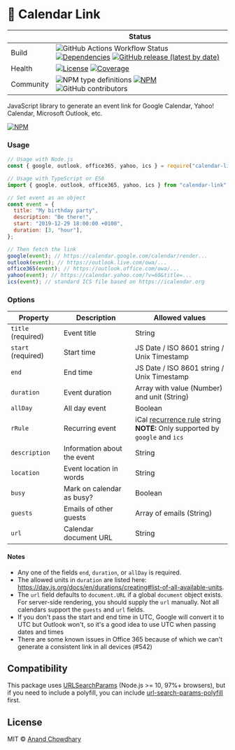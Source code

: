 # 📅 Calendar Link

<!-- prettier-ignore-start -->
|   | Status |
| - | - |
| Build | ![GitHub Actions Workflow Status](https://img.shields.io/github/actions/workflow/status/AnandChowdhary/calendar-link/node.yml) [![Dependencies](https://img.shields.io/librariesio/github/AnandChowdhary/calendar-link)](https://libraries.io/github/AnandChowdhary/calendar-link) [![GitHub release (latest by date)](https://img.shields.io/github/v/release/AnandChowdhary/calendar-link)](https://github.com/AnandChowdhary/calendar-link/releases) |
| Health | [![License](https://img.shields.io/github/license/anandchowdhary/calendar-link.svg)](https://github.com/AnandChowdhary/calendar-link/blob/master/LICENSE) [![Coverage](https://img.shields.io/coveralls/github/AnandChowdhary/calendar-link)](https://coveralls.io/github/AnandChowdhary/calendar-link) |
| Community | ![NPM type definitions](https://img.shields.io/npm/types/calendar-link.svg) [![NPM](https://img.shields.io/npm/v/calendar-link.svg)](https://www.npmjs.com/package/calendar-link) ![GitHub contributors](https://img.shields.io/github/contributors/AnandChowdhary/calendar-link) |
<!-- prettier-ignore-end -->

JavaScript library to generate an event link for Google Calendar, Yahoo!
Calendar, Microsoft Outlook, etc.

[![NPM](https://nodei.co/npm/calendar-link.png)](https://npm.im/calendar-link/)

### Usage

```js
// Usage with Node.js
const { google, outlook, office365, yahoo, ics } = require("calendar-link");

// Usage with TypeScript or ES6
import { google, outlook, office365, yahoo, ics } from "calendar-link";

// Set event as an object
const event = {
  title: "My birthday party",
  description: "Be there!",
  start: "2019-12-29 18:00:00 +0100",
  duration: [3, "hour"],
};

// Then fetch the link
google(event); // https://calendar.google.com/calendar/render...
outlook(event); // https://outlook.live.com/owa/...
office365(event); // https://outlook.office.com/owa/...
yahoo(event); // https://calendar.yahoo.com/?v=60&title=...
ics(event); // standard ICS file based on https://icalendar.org
```

### Options

| Property           | Description                 | Allowed values                                                                                                                            |
| ------------------ | --------------------------- | ----------------------------------------------------------------------------------------------------------------------------------------- |
| `title` (required) | Event title                 | String                                                                                                                                    |
| `start` (required) | Start time                  | JS Date / ISO 8601 string / Unix Timestamp                                                                                                |
| `end`              | End time                    | JS Date / ISO 8601 string / Unix Timestamp                                                                                                |
| `duration`         | Event duration              | Array with value (Number) and unit (String)                                                                                               |
| `allDay`           | All day event               | Boolean                                                                                                                                   |
| `rRule`            | Recurring event             | iCal [recurrence rule](https://www.rfc-editor.org/rfc/rfc5545#section-3.3.10) string <br />**NOTE:** Only supported by `google` and `ics` |
| `description`      | Information about the event | String                                                                                                                                    |
| `location`         | Event location in words     | String                                                                                                                                    |
| `busy`             | Mark on calendar as busy?   | Boolean                                                                                                                                   |
| `guests`           | Emails of other guests      | Array of emails (String)                                                                                                                  |
| `url`              | Calendar document URL       | String                                                                                                                                    |

#### Notes

- Any one of the fields `end`, `duration`, or `allDay` is required.
- The allowed units in `duration` are listed here: https://day.js.org/docs/en/durations/creating#list-of-all-available-units.
- The `url` field defaults to `document.URL` if a global `document` object exists. For server-side rendering, you should supply the `url` manually.
  Not all calendars support the `guests` and `url` fields.
- If you don't pass the start and end time in UTC, Google will convert it to UTC but Outlook won't, so it's a good idea to use UTC when passing dates and times
- There are some known issues in Office 365 because of which we can't generate a consistent link in all devices (#542)

## Compatibility

This package uses [URLSearchParams](https://developer.mozilla.org/en-US/docs/Web/API/URLSearchParams) (Node.js >= 10, 97%+ browsers), but if you need to include a polyfill, you can include [url-search-params-polyfill](https://www.npmjs.com/package/url-search-params-polyfill) first.

## License

MIT © [Anand Chowdhary](https://anandchowdhary.com/?utm_source=github&utm_medium=calendar-link&utm_campaign=readme)
